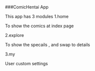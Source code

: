 ###ComicHentai App

This app has 3 modules
1.home

  To show the comics at index page

2.explore
  
  To show the specails , and swap to details

3.my

  User custom settings
